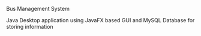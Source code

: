 Bus Management System

Java Desktop application using JavaFX based GUI and MySQL Database for storing information
